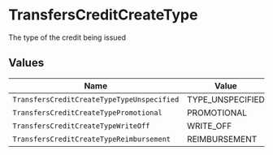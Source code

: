 # TransfersCreditCreateType

The type of the credit being issued


## Values

| Name                                       | Value                                      |
| ------------------------------------------ | ------------------------------------------ |
| `TransfersCreditCreateTypeTypeUnspecified` | TYPE_UNSPECIFIED                           |
| `TransfersCreditCreateTypePromotional`     | PROMOTIONAL                                |
| `TransfersCreditCreateTypeWriteOff`        | WRITE_OFF                                  |
| `TransfersCreditCreateTypeReimbursement`   | REIMBURSEMENT                              |